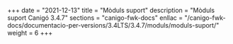 +++
date        = "2021-12-13"
title       = "Mòduls suport"
description = "Mòduls suport Canigó 3.4.7"
sections    = "canigo-fwk-docs"
enllac		= "/canigo-fwk-docs/documentacio-per-versions/3.4LTS/3.4.7/moduls/moduls-suport/"
weight		= 6
+++
